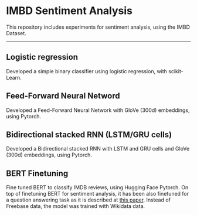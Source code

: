 # IMBD Sentiment Analysis
This repository includes experiments for sentiment analysis, using the IMBD Dataset.

---
## Logistic regression
Developed a simple binary classifier using logistic regression, with scikit-Learn.


## Feed-Forward Neural Netword
Developed a Feed-Forward Neural Network with GloVe (300d) embeddings, using Pytorch.


## Bidirectional stacked RNN (LSTM/GRU cells)
Developed a Bidirectional stacked RNN with LSTM and GRU cells and GloVe (300d) embeddings, using Pytorch.


## BERT Finetuning
Fine tuned BERT to classify IMDB reviews, using Hugging Face Pytorch. On top of finetuning BERT for sentiment analysis, it has been also finetuned for a question answering task as it is described at [this paper](https://arxiv.org/pdf/2001.11985.pdf). Instead of Freebase data, the model was trained with Wikidata data.
